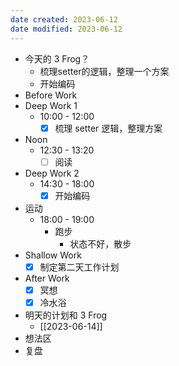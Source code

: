 ```yaml
---
date created: 2023-06-12 
date modified: 2023-06-12
---
```

- 今天的 3 Frog？
	- 梳理setter的逻辑，整理一个方案
	- 开始编码
- Before Work
- Deep Work 1
	- 10:00 - 12:00
		- [x] 梳理 setter 逻辑，整理方案
- Noon
	- 12:30 - 13:20
		- [ ] 阅读
- Deep Work 2
	- 14:30 - 18:00
		- [x] 开始编码
- 运动
	- 18:00 - 19:00
		- 跑步
			- 状态不好，散步
- Shallow Work
	- [x] 制定第二天工作计划
- After Work
	- [x] 冥想
	- [x] 冷水浴
- 明天的计划和 3 Frog
	- [[2023-06-14]]
- 想法区
- 复盘
